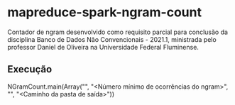 # mapreduce-spark-ngram-count
Contador de ngram desenvolvido como requisito parcial para conclusão da disciplina Banco de Dados Não Convencionais - 2021.1, ministrada pelo professor Daniel de Oliveira na Universidade Federal Fluminense. 

## Execução

NGramCount.main(Array("<Valor N do ngram>", "<Número mínimo de ocorrências do ngram>", "<Caminho do arquivo origem>", "<Caminho da pasta de saída>"))
